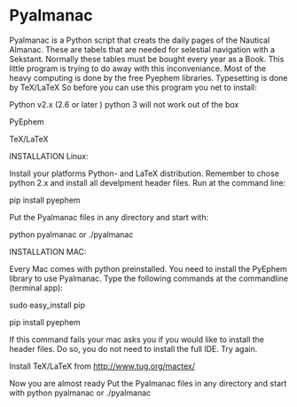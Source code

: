 Pyalmanac 
=========

Pyalmanac is a Python script that creats the daily pages of the
Nautical Almanac. These are tabels that are needed for selestial
navigation with a Sekstant. Normally these tables must be bought every
year as a Book. This little program is trying to do away with this
inconveniance. Most of the heavy computing is done by the free Pyephem
libraries. Typesetting is done by TeX/LaTeX So before you can use this
program you net to install:

Python v2.x (2.6 or later ) python 3 will not work out of the box

PyEphem

TeX/LaTeX



INSTALLATION Linux:

Install your platforms Python- and LaTeX distribution. Remember to chose python 2.x and install all develpment header files.
Run at the command line:

pip install pyephem

Put the Pyalmanac files in any directory and start with:

python pyalmanac
or 
./pyalmanac 



INSTALLATION MAC:

Every Mac comes with python preinstalled. You need to install the PyEphem library to use Pyalmanac. Type the following commands at the commandline (terminal app):

sudo easy_install pip

pip install pyephem

If this command fails your mac asks you if you would like to install the header files. Do so, you do not need to install the full IDE.
Try again.

Install TeX/LaTeX from http://www.tug.org/mactex/

Now you are almost ready
Put the Pyalmanac files in any directory and start with 
python pyalmanac
or 
./pyalmanac 


